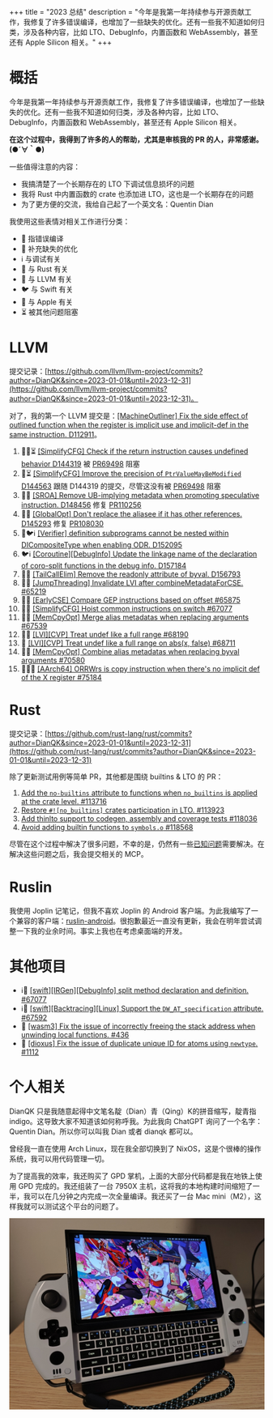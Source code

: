 +++
title = "2023 总结"
description = "今年是我第一年持续参与开源贡献工作，我修复了许多错误编译，也增加了一些缺失的优化。还有一些我不知道如何归类，涉及各种内容，比如 LTO、DebugInfo，内置函数和 WebAssembly，甚至还有 Apple Silicon 相关。"
+++

# 概括

今年是我第一年持续参与开源贡献工作，我修复了许多错误编译，也增加了一些缺失的优化。还有一些我不知道如何归类，涉及各种内容，比如 LTO、DebugInfo，内置函数和 WebAssembly，甚至还有 Apple Silicon 相关。

**在这个过程中，我得到了许多的人的帮助，尤其是审核我的 PR 的人，非常感谢。(●´∀｀●)**

一些值得注意的内容：
- 我搞清楚了一个长期存在的 LTO 下调试信息损坏的问题
- 我将 Rust 中内置函数的 crate 也添加进 LTO，这也是一个长期存在的问题
- 为了更方便的交流，我给自己起了一个英文名：Quentin Dian

我使用这些表情对相关工作进行分类：

- 💢 指错误编译
- 🍻 补充缺失的优化
- ℹ️ 与调试有关
- 🦀 与 Rust 有关
- 🐉 与 LLVM 有关
- 🐦 与 Swift 有关
- 🍎 与 Apple 有关
- ⏳ 被其他问题阻塞

# LLVM

提交记录：[https://github.com/llvm/llvm-project/commits?author=DianQK&since=2023-01-01&until=2023-12-31](https://github.com/llvm/llvm-project/commits?author=DianQK&since=2023-01-01&until=2023-12-31)。

对了，我的第一个 LLVM 提交是：[[MachineOutliner] Fix the side effect of outlined function when the register is implicit use and implicit-def in the same instruction. D112911](https://github.com/llvm/llvm-project/commit/1e9fa0b12a7619add4a259f80315f984b5f7e2ce)。

1. 🍻🦀⏳ [[SimplifyCFG] Check if the return instruction causes undefined behavior D144319](https://github.com/llvm/llvm-project/commit/b6a0be8ce3114d0c57e7a7d6c3c222986ca506ad) 被 [PR69498](https://github.com/llvm/llvm-project/pull/69498) 阻塞
2. 🍻⏳ [[SimplifyCFG] Improve the precision of `PtrValueMayBeModified` D144563](https://github.com/llvm/llvm-project/commit/f890f010f6a70addbd885acd0c8d1b9578b6246f) 跟随 D144319 的提交，尽管这没有被  [PR69498](https://github.com/llvm/llvm-project/pull/69498) 阻塞
3. 💢🦀 [[SROA] Remove UB-implying metadata when promoting speculative instruction. D148456](https://github.com/llvm/llvm-project/commit/2832d7941f4207f1fcf813b27cf08cecc3086959) 修复 [PR110256](https://github.com/rust-lang/rust/issues/110256)
4. 💢🦀 [[GlobalOpt] Don't replace the aliasee if it has other references. D145293](https://github.com/llvm/llvm-project/commit/533b7c1f6c696817df332cc7c9acbe3b454eadf2) 修复 [PR108030](https://github.com/rust-lang/rust/issues/108030)
5. 🦀🐦ℹ️ [[Verifier] definition subprograms cannot be nested within DICompositeType when enabling ODR. D152095](https://github.com/llvm/llvm-project/commit/2ee4d0386c783f58abe708298228de648239b435)
6. 🐦ℹ️ [[Coroutine][DebugInfo] Update the linkage name of the declaration of coro-split functions in the debug info. D157184](https://github.com/llvm/llvm-project/commit/ca1a5b37c7236dd29a3169859153dfdcce066b51)
7. 💢🦀 [[TailCallElim] Remove the readonly attribute of byval. D156793](https://github.com/llvm/llvm-project/commit/c3f227ead65c606409ff8cc3333a6c751f156a9c)
8. 💢🦀 [[JumpThreading] Invalidate LVI after combineMetadataForCSE. #65219](https://github.com/llvm/llvm-project/pull/65219)
9. 🍻🦀 [[EarlyCSE] Compare GEP instructions based on offset #65875](https://github.com/llvm/llvm-project/pull/65875)
10. 🍻🦀 [[SimplifyCFG] Hoist common instructions on switch #67077](https://github.com/llvm/llvm-project/pull/67077)
11. 💢🦀 [[MemCpyOpt] Merge alias metadatas when replacing arguments #67539](https://github.com/llvm/llvm-project/pull/67539)
12. 💢🦀 [[LVI][CVP] Treat undef like a full range #68190](https://github.com/llvm/llvm-project/pull/68190)
13. 💢 [[LVI][CVP] Treat undef like a full range on abs(x, false) #68711](https://github.com/llvm/llvm-project/pull/68711)
14. 💢🦀 [[MemCpyOpt] Combine alias metadatas when replacing byval arguments #70580](https://github.com/llvm/llvm-project/pull/70580)
15. 💢🦀🍎 [[AArch64] ORRWrs is copy instruction when there's no implicit def of the X register #75184](https://github.com/llvm/llvm-project/pull/75184)

# Rust

提交记录：[https://github.com/rust-lang/rust/commits?author=DianQK&since=2023-01-01&until=2023-12-31](https://github.com/rust-lang/rust/commits?author=DianQK&since=2023-01-01&until=2023-12-31)

除了更新测试用例等简单 PR，其他都是围绕 builtins & LTO 的 PR：

1. [Add the `no-builtins` attribute to functions when `no_builtins` is applied at the crate level. #113716](https://github.com/rust-lang/rust/pull/113716)
2. [Restore `#![no_builtins]` crates participation in LTO. #113923](https://github.com/rust-lang/rust/pull/113923)
3. [Add thinlto support to codegen, assembly and coverage tests #118036](https://github.com/rust-lang/rust/pull/118036)
4. [Avoid adding builtin functions to `symbols.o` #118568](https://github.com/rust-lang/rust/pull/118568)

尽管在这个过程中解决了很多问题，不幸的是，仍然有一些[已知问题](https://github.com/rust-lang/rust/issues/118609)需要解决。在解决这些问题之后，我会提交相关的 MCP。

# Ruslin

我使用 Joplin 记笔记，但我不喜欢 Joplin 的 Android 客户端。为此我编写了一个兼容的客户端：[ruslin-android](https://github.com/ruslin-note/ruslin-android)。很抱歉最近一直没有更新，我会在明年尝试调整一下我的业余时间。事实上我也在考虑桌面端的开发。

# 其他项目

- ℹ️🍎 [[swift][IRGen][DebugInfo] split method declaration and definition. #67077](https://github.com/apple/swift/pull/67077)
- ℹ️🍎 [[swift][Backtracing][Linux] Support the `DW_AT_specification` attribute. #67592 ](https://github.com/apple/swift/pull/67592)
- 🦀 [[wasm3] Fix the issue of incorrectly freeing the stack address when unwinding local functions. #436](https://github.com/wasm3/wasm3/pull/436)
- 🦀 [[dioxus] Fix the issue of duplicate unique ID for atoms using `newtype`. #1112](https://github.com/DioxusLabs/dioxus/pull/1112)

# 个人相关

DianQK 只是我随意起得中文笔名靛（Dian）青（Qing）K的拼音缩写，靛青指 indigo。这导致大家不知道该如何称呼我。为此我向 ChatGPT 询问了一个名字：Quentin Dian。所以你可以叫我 Dian 或者 dianqk 都可以。

曾经我一直在使用 Arch Linux，现在我全部切换到了 NixOS，这是个很棒的操作系统，我可以用代码管理一切。

为了提高我的效率，我还购买了 GPD 掌机，上面的大部分代码都是我在地铁上使用 GPD 完成的。我还组装了一台 7950X 主机，这将我的本地构建时间缩短了一半，我可以在几分钟之内完成一次全量编译。我还买了一台 Mac mini（M2），这样我就可以测试这个平台的问题了。

![GPG Win 4](/2023-10-28-summary-gpd.jpg)
